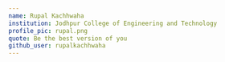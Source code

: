 ```yaml
---
name: Rupal Kachhwaha
institution: Jodhpur College of Engineering and Technology 
profile_pic: rupal.png
quote: Be the best version of you
github_user: rupalkachhwaha
---
```

